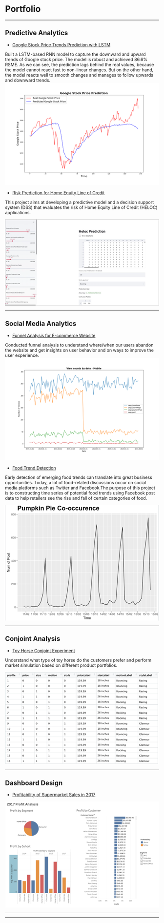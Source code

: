 # Portfolio

---

## Predictive Analytics

- [Google Stock Price Trends Prediction with LSTM](https://github.com/norahyyu/Stock-price-prediction-using-LSTM/blob/master/Google%20Stock%20Price%20Trends%20Predictions%20using%20LSTM%20.ipynb)

Built a LSTM-based RNN model to capture the downward and upward trends of Google stock price. The model is robust and achieved 86.6% RSME. As we can see, the prediction lags behind the real values, because the model cannot react fast to non-linear changes. But on the other hand, the model reacts well to smooth changes and manages to follow upwards and downward trends.
<img src="images/stock.png">

- [Risk Prediction for Home Equity Line of Credit](https://github.com/norahyyu/python-project/blob/master/risk%20prediction%20for%20HELOC.ipynb)

This project aims at developing a predictive model and a decision support system (DSS) that evaluates the risk of Home Equity Line of Credit (HELOC) applications.

<img src="images/Screen%20Shot%202020-01-30%20at%2010.33.06%20PM.png"/>


---




## Social Media Analytics
- [Funnel Analysis for E-commerce Website](https://github.com/norahyyu/Funnel-analysis/blob/master/Funnel%20analysis.ipynb)

Conducted funnel analysis to understand where/when our users abandon the website and get insights on user behavior and on ways to improve the user experience. 
<img src="images/view.png"/>

- [Food Trend Detection](https://github.com/norahyyu/NLP/blob/master/Detection%20of%20Emerging%20Food%20Trends.pdf)

Early detection of emerging food trends can translate into great business opportunities. Today, a lot of food-related discussions occur on social media platforms such as Twitter and Facebook.The purpose of this project is to constructing time series of potential food trends using Facebook post data to help retailers see the rise and fall of certain categories of food.

<img src="images/pupmkin%20pie.png"/>

---

## Conjoint Analysis

- [Toy Horse Conjoint Experiment](https://github.com/norahyyu/Conjoint-Analysis/blob/master/conjoint%20analysis.pdf)

Understand what type of toy horse do the customers prefer and perform market simulation based on different product portfolios.

<img src="images/toyhorse%20profile.png"/>

---

## Dashboard Design

- [Profitability of Supermarket Sales in 2017](https://public.tableau.com/profile/norah.yu#!/vizhome/profitabilitybycustomer/2017ProfitAnalysis)

<img src="images/tableau.png"/>

---



---

<!-- Remove above link if you don't want to attibute -->

